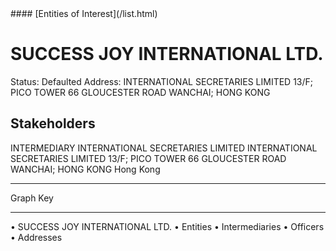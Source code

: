<link rel="stylesheet" type="text/css" href="../../assets/style.css">
#### [Entities of Interest](/list.html)

# SUCCESS JOY INTERNATIONAL LTD.
Status: Defaulted
Address: INTERNATIONAL SECRETARIES LIMITED 13/F; PICO TOWER 66 GLOUCESTER ROAD WANCHAI; HONG KONG

## Stakeholders
INTERMEDIARY
INTERNATIONAL SECRETARIES LIMITED
INTERNATIONAL SECRETARIES LIMITED 13/F; PICO TOWER 66 GLOUCESTER ROAD WANCHAI; HONG KONG
Hong Kong




---



<div class="legend">
Graph Key
<hr>
<span class="focus">• SUCCESS JOY INTERNATIONAL LTD.</span>
<span class="entity">• Entities</span>
<span class="intermediary">• Intermediaries</span>
<span class="officer">• Officers</span>
<span class="address">• Addresses</span>
</div>


<img src="http://eoi-graphs.s3-website-eu-west-1.amazonaws.com/SUCCESS_JOY_INTERNATIONAL_LTD..png" alt="">

